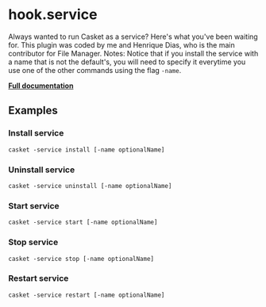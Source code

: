 # hook.service

Always wanted to run Casket as a service? Here&#39;s what you&#39;ve been waiting for. This plugin was coded by me and
Henrique Dias, who is the main contributor for File Manager. Notes: Notice that if you install the service with a name
that is not the default&#39;s, you will need to specify it everytime you use one of the other commands using the flag
`-name`.

**[Full documentation](https://github.com/hacdias/caddy-service/blob/master/README.md)**

## Examples

### Install service

``` casketfile
casket -service install [-name optionalName]
```

### Uninstall service

``` casketfile
casket -service uninstall [-name optionalName]
```

### Start service

``` casketfile
casket -service start [-name optionalName]
```

### Stop service

``` casketfile
casket -service stop [-name optionalName]
```

### Restart service

``` casketfile
casket -service restart [-name optionalName]
```

